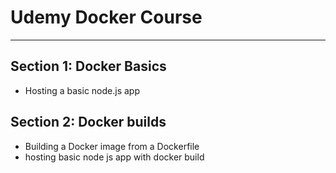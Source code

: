 # Udemy Docker Course

---

## Section 1: Docker Basics
- Hosting a basic node.js app


## Section 2: Docker builds
- Building a Docker image from a Dockerfile
- hosting basic node js app with docker build